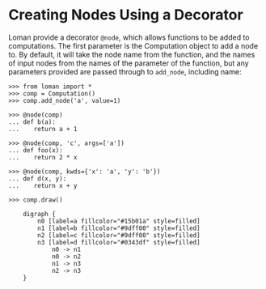 # Creating Nodes Using a Decorator

Loman provide a decorator `@node`, which allows functions to be added to computations. The first parameter is the Computation object to add a node to. By default, it will take the node name from the function, and the names of input nodes from the names of the parameter of the function, but any parameters provided are passed through to `add_node`, including name:

```pycon
>>> from loman import *
>>> comp = Computation()
>>> comp.add_node('a', value=1)

>>> @node(comp)
... def b(a):
...    return a + 1

>>> @node(comp, 'c', args=['a'])
... def foo(x):
...    return 2 * x

>>> @node(comp, kwds={'x': 'a', 'y': 'b'})
... def d(x, y):
...    return x + y

>>> comp.draw()
```

```{graphviz}
    digraph {
        n0 [label=a fillcolor="#15b01a" style=filled]
        n1 [label=b fillcolor="#9dff00" style=filled]
        n2 [label=c fillcolor="#9dff00" style=filled]
        n3 [label=d fillcolor="#0343df" style=filled]
            n0 -> n1
            n0 -> n2
            n1 -> n3
            n2 -> n3
    }
```

